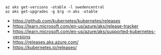 ```
az aks get-versions -otable -l swedencentral
az aks get-upgrades -g $rg -n aks -otable
```

- https://github.com/kubernetes/kubernetes/releases
- https://learn.microsoft.com/en-us/azure/aks/release-tracker
- https://learn.microsoft.com/en-us/azure/aks/supported-kubernetes-versions
- https://releases.aks.azure.com/
- https://kubernetes.io/releases/
